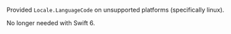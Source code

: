 Provided `Locale.LanguageCode` on unsupported platforms (specifically linux).

No longer needed with Swift 6.
